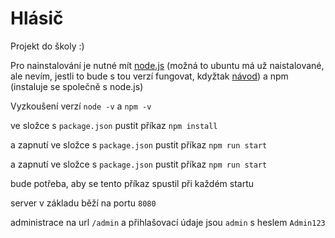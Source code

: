 # Hlásič

Projekt do školy :)

Pro nainstalování je nutné mít [node.js](https://nodejs.org/en/download/package-manager/#debian-and-ubuntu-based-linux-distributions) (možná to ubuntu má už naistalované, ale nevím, jestli to bude s tou verzí fungovat, kdyžtak [návod](https://www.digitalocean.com/community/tutorials/how-to-install-node-js-on-ubuntu-22-04)) a npm (instaluje se společně s node.js)

Vyzkoušení verzí `node -v` a `npm -v`

ve složce s `package.json` pustit příkaz `npm install`

a zapnutí ve složce s `package.json` pustit příkaz `npm run start`

a zapnutí ve složce s `package.json` pustit příkaz `npm run start`

bude potřeba, aby se tento příkaz spustil při každém startu

server v základu běží na portu `8080`

administrace na url `/admin` a přihlašovací údaje jsou `admin` s heslem `Admin123`